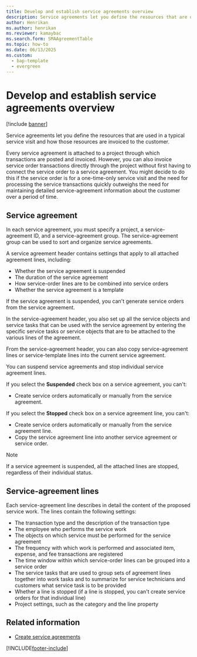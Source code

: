 ```yaml
---
title: Develop and establish service agreements overview
description: Service agreements let you define the resources that are used in a typical service visit and how those resources are invoiced to the customer.
author: Henrikan
ms.author: henrikan
ms.reviewer: kamaybac
ms.search.form: SMAAgreementTable
ms.topic: how-to
ms.date: 06/13/2025
ms.custom: 
  - bap-template
  - evergreen
---
```


# Develop and establish service agreements overview

[!include [banner](../includes/banner.md)]

Service agreements let you define the resources that are used in a typical service visit and how those resources are invoiced to the customer.

Every service agreement is attached to a project through which transactions are posted and invoiced. However, you can also invoice service order transactions directly through the project without first having to connect the service order to a service agreement. You might decide to do this if the service order is for a one-time-only service visit and the need for processing the service transactions quickly outweighs the need for maintaining detailed service-agreement information about the customer over a period of time.

## Service agreement

In each service agreement, you must specify a project, a service-agreement ID, and a service-agreement group. The service-agreement group can be used to sort and organize service agreements.

A service agreement header contains settings that apply to all attached agreement lines, including:

- Whether the service agreement is suspended
- The duration of the service agreement
- How service-order lines are to be combined into service orders
- Whether the service agreement is a template

If the service agreement is suspended, you can't generate service orders from the service agreement.

In the service-agreement header, you also set up all the service objects and service tasks that can be used with the service agreement by entering the specific service tasks or service objects that are to be attached to the various lines of the agreement.

From the service-agreement header, you can also copy service-agreement lines or service-template lines into the current service agreement.

You can suspend service agreements and stop individual service agreement lines.

If you select the **Suspended** check box on a service agreement, you can't:

- Create service orders automatically or manually from the service agreement.

If you select the **Stopped** check box on a service agreement line, you can't:

- Create service orders automatically or manually from the service agreement line.
- Copy the service agreement line into another service agreement or service order.

> [!NOTE]
> If a service agreement is suspended, all the attached lines are stopped, regardless of their individual status.

## Service-agreement lines

Each service-agreement line describes in detail the content of the proposed
service work. The lines contain the following settings:

- The transaction type and the description of the transaction type
- The employee who performs the service work
- The objects on which service must be performed for the service agreement
- The frequency with which work is performed and associated item, expense, and fee transactions are registered
- The time window within which service-order lines can be grouped into a service order
- The service tasks that are used to group sets of agreement lines together into work tasks and to summarize for service technicians and customers what service task is to be provided
- Whether a line is stopped (if a line is stopped, you can't create service orders for that individual line)
- Project settings, such as the category and the line property

## Related information

- [Create service agreements](create-service-agreements.md)

[!INCLUDE[footer-include](../../includes/footer-banner.md)]
